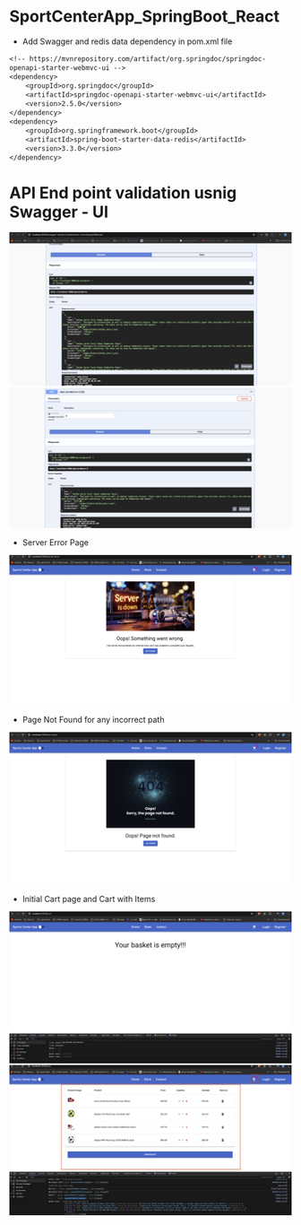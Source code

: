 # SportCenterApp_SpringBoot_React
* Add Swagger and redis data dependency in pom.xml file 
```
<!-- https://mvnrepository.com/artifact/org.springdoc/springdoc-openapi-starter-webmvc-ui -->
<dependency>
    <groupId>org.springdoc</groupId>
    <artifactId>springdoc-openapi-starter-webmvc-ui</artifactId>
    <version>2.5.0</version>
</dependency>
<dependency>
	<groupId>org.springframework.boot</groupId>
	<artifactId>spring-boot-starter-data-redis</artifactId>
	<version>3.3.0</version>
</dependency>
```

# API End point validation usnig Swagger - UI

<img src="./ss1.png" alt="swagger1" />
<img src="./ss2.png" alt="swagger2" />

* Server Error Page
<img src="./serverError.png" alt="serverError" />

* Page Not Found for any incorrect path
<img src="./pagNotFound.png" alt="pageNotFound" />

* Initial Cart page and Cart with Items
<img src="./cart0.png" alt="cart0" />

<img src="./cartItems.png" alt="Cart" />

